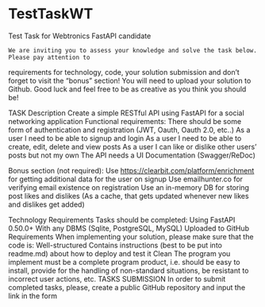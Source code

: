 # TestTaskWT

Test Task for Webtronics FastAPI candidate

	We are inviting you to assess your knowledge and solve the task below. Please pay attention to 
 requirements for technology, code, your solution submission and don’t forget to visit the “bonus” section! 
 You will need to upload your solution to Github. Good luck and feel free to be as creative as you think 
 you should be!
 
TASK 
Description
	Create a simple RESTful API using FastAPI for a social networking application
Functional requirements:
There should be some form of authentication and registration (JWT, Oauth, Oauth 2.0, etc..)
As a user I need to be able to signup and login
As a user I need to be able to create, edit, delete and view posts
As a user I can like or dislike other users’ posts but not my own 
The API needs a UI Documentation (Swagger/ReDoc)

Bonus section (not required):
Use https://clearbit.com/platform/enrichment for getting additional data for the user on signup
Use emailhunter.co for verifying email existence on registration
Use an in-memory DB for storing post likes and dislikes (As a cache, that gets updated whenever 
new likes and dislikes get added) 

Technology Requirements
Tasks should be completed:
Using FastAPI 0.50.0+
With any DBMS (Sqlite, PostgreSQL, MySQL)
Uploaded to GitHub
Requirements
When implementing your solution, please make sure that the code is:
Well-structured
Contains instructions (best to be put into readme.md) about how to deploy and test it
Clean
The program you implement must be a complete program product, i.e. should be easy to install, provide for the handling of non-standard situations, be resistant to incorrect user actions, etc.
TASKS SUBMISSION
In order to submit completed tasks, please, create a public GitHub repository and input the link in the form
